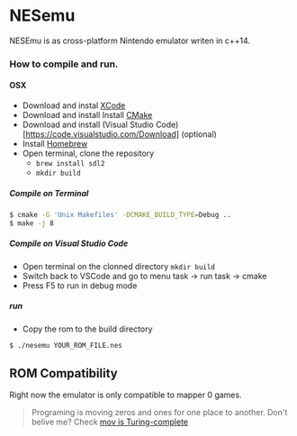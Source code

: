 # NESemu #

NESEmu is as cross-platform Nintendo emulator writen in c++14. 

### How to compile and run. ###
#### OSX ####
 * Download and instal [XCode](https://itunes.apple.com/us/app/xcode/id497799835?mt=12)
 * Download and install Install [CMake](https://cmake.org/download/)
 * Download and install (Visual Studio Code)[https://code.visualstudio.com/Download] (optional)
 * Install [Homebrew](https://brew.sh/)
 * Open terminal, clone the repository
    *  ```brew install sdl2```
    *  ```mkdir build```

##### Compile on Terminal #####
```sh
$ cmake -G 'Unix Makefiles' -DCMAKE_BUILD_TYPE=Debug ..
$ make -j 8
```
##### Compile on Visual Studio Code #####
* Open terminal on the clonned directory ``` mkdir build ```
* Switch back to VSCode and go to menu task -> run task -> cmake
* Press F5 to run in debug mode

##### run #####
* Copy the rom to the build directory

```sh
$ ./nesemu YOUR_ROM_FILE.nes
```

## ROM Compatibility ##

Right now the emulator is only compatible to mapper 0 games.

>Programing is moving zeros and ones for one place to another.
Don't belive me? Check [mov is Turing-complete](https://www.cl.cam.ac.uk/~sd601/papers/mov.pdf)
